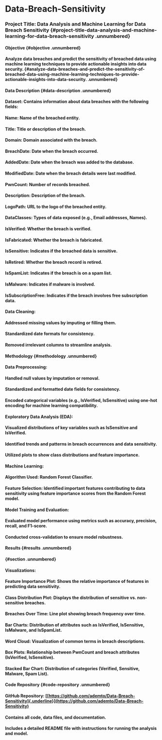 # Data-Breach-Sensitivity

### **Project Title: Data Analysis and Machine Learning for Data Breach Sensitivity** {#project-title-data-analysis-and-machine-learning-for-data-breach-sensitivity .unnumbered}

#### **Objective** {#objective .unnumbered}

#### Analyze data breaches and predict the sensitivity of breached data using machine learning techniques to provide actionable insights into data security. {#analyze-data-breaches-and-predict-the-sensitivity-of-breached-data-using-machine-learning-techniques-to-provide-actionable-insights-into-data-security. .unnumbered}

#### **Data Description** {#data-description .unnumbered}

#### **Dataset**: Contains information about data breaches with the following fields:

#### Name: Name of the breached entity.

#### Title: Title or description of the breach.

#### Domain: Domain associated with the breach.

#### BreachDate: Date when the breach occurred.

#### AddedDate: Date when the breach was added to the database.

#### ModifiedDate: Date when the breach details were last modified.

#### PwnCount: Number of records breached.

#### Description: Description of the breach.

#### LogoPath: URL to the logo of the breached entity.

#### DataClasses: Types of data exposed (e.g., Email addresses, Names).

#### IsVerified: Whether the breach is verified.

#### IsFabricated: Whether the breach is fabricated.

#### IsSensitive: Indicates if the breached data is sensitive.

#### IsRetired: Whether the breach record is retired.

#### IsSpamList: Indicates if the breach is on a spam list.

#### IsMalware: Indicates if malware is involved.

#### IsSubscriptionFree: Indicates if the breach involves free subscription data.

#### **Data Cleaning:**

#### Addressed missing values by imputing or filling them.

#### Standardized date formats for consistency.

#### Removed irrelevant columns to streamline analysis.

#### **Methodology** {#methodology .unnumbered}

#### **Data Preprocessing:**

#### Handled null values by imputation or removal.

#### Standardized and formatted date fields for consistency.

#### Encoded categorical variables (e.g., IsVerified, IsSensitive) using one-hot encoding for machine learning compatibility.

#### **Exploratory Data Analysis (EDA):**

#### Visualized distributions of key variables such as IsSensitive and IsVerified.

#### Identified trends and patterns in breach occurrences and data sensitivity.

#### Utilized plots to show class distributions and feature importance.

#### **Machine Learning:**

#### **Algorithm Used:** Random Forest Classifier.

#### **Feature Selection:** Identified important features contributing to data sensitivity using feature importance scores from the Random Forest model.

#### **Model Training and Evaluation:**

#### Evaluated model performance using metrics such as accuracy, precision, recall, and F1-score.

#### Conducted cross-validation to ensure model robustness.

#### **Results** {#results .unnumbered}

####  {#section .unnumbered}

#### **Visualizations:**

#### Feature Importance Plot: Shows the relative importance of features in predicting data sensitivity.

#### Class Distribution Plot: Displays the distribution of sensitive vs. non-sensitive breaches.

#### Breaches Over Time: Line plot showing breach frequency over time.

#### Bar Charts: Distribution of attributes such as IsVerified, IsSensitive, IsMalware, and IsSpamList.

#### Word Cloud: Visualization of common terms in breach descriptions.

#### Box Plots: Relationship between PwnCount and breach attributes (IsVerified, IsSensitive).

#### Stacked Bar Chart: Distribution of categories (Verified, Sensitive, Malware, Spam List).

#### **Code Repository** {#code-repository .unnumbered}

#### **GitHub Repository:** [[https://github.com/ademto/Data-Breach-Sensitivity]{.underline}](https://github.com/ademto/Data-Breach-Sensitivity)

#### Contains all code, data files, and documentation.

#### Includes a detailed README file with instructions for running the analysis and model.
